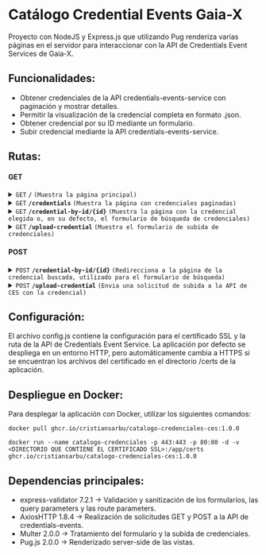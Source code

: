 # Catálogo Credential Events Gaia-X
Proyecto con NodeJS y Express.js que utilizando Pug renderiza varias páginas en el servidor para interaccionar con la API de Credentials Event Services de Gaia-X.

## Funcionalidades:
- Obtener credenciales de la API credentials-events-service con paginación y mostrar detalles.
- Permitir la visualización de la credencial completa en formato .json.
- Obtener credencial por su ID mediante un formulario.
- Subir credencial mediante la API credentials-events-service.

## Rutas:
#### GET

<details>
 <summary><code>GET</code> <code><b>/</b></code> <code>(Muestra la página principal)</code></summary>

##### Parameters

> None

##### Responses

> | http code     | content-type                      | response                                                            |
> |---------------|-----------------------------------|---------------------------------------------------------------------|
> | `200`         | `text/plain;charset=UTF-8`        | HTML string                                                         |


</details>

<details>
 <summary><code>GET</code> <code><b>/credentials</b></code> <code>(Muestra la página con credenciales paginadas)</code></summary>

##### Parameters

> | name              |  type     | data type      | description                         |
> |-------------------|-----------|----------------|-------------------------------------|
> | `page` |  optional | int ($int64)   | Número de la página de credenciales empezando desde 0. Predeterminado: 0        |

##### Responses

> | http code     | content-type                      | response                                                            |
> |---------------|-----------------------------------|---------------------------------------------------------------------|
> | `200`         | `text/plain;charset=UTF-8`        | HTML string                                                         |

##### Page Rendered Errors

> | http code     | message                      | meaning                                                            |
> |---------------|-----------------------------------|---------------------------------------------------------------------|
> | `-`         | Enlace incorrecto        | El parámetro de página insertado es incorrecto.   
> | `404`         | Error 404        | La API no ha encontrado la página solicitada.  



</details>

<details>
 <summary><code>GET</code> <code><b>/credential-by-id/{id}</b></code> <code>(Muestra la página con la credencial elegida o, en su defecto, el formulario de búsqueda de credenciales)</code></summary>

##### Parameters

> | name              |  type     | data type      | description                         |
> |-------------------|-----------|----------------|-------------------------------------|
> | `{id}` |  required | string   | UUID de la credencial a buscar        |
> | `detailed` |  optional | string   | Indicador de vista completa de la credencial (muestra el JSON completo): `true`        |

##### Responses

> | http code     | content-type                      | response                                                            |
> |---------------|-----------------------------------|---------------------------------------------------------------------|
> | `200`         | `text/plain;charset=UTF-8`        | HTML string                                                         |

##### Page Rendered Errors

> | http code     | message                      | meaning                                                            |
> |---------------|-----------------------------------|---------------------------------------------------------------------|
> | `-`         | Formato incorrecto. La credencial de la ruta debe tener formato UUID.        | El parámetro de ruta de la credencial es inválido.   
> | `-`         | Enlace incorrecto        | El parámetro de consulta `detailed`es inválido 

</details>

<details>
 <summary><code>GET</code> <code><b>/upload-credential</b></code> <code>(Muestra el formulario de subida de credenciales)</code></summary>

##### Parameters

> | name              |  type     | data type      | description                         |
> |-------------------|-----------|----------------|-------------------------------------|
> | `id` |  required | string   | UUID de la credencial a buscar        |

##### Responses

> | http code     | content-type                      | response                                                            |
> |---------------|-----------------------------------|---------------------------------------------------------------------|
> | `200`         | `text/plain;charset=UTF-8`        | HTML string                                                         |

##### Page Rendered Errors

> | http code     | message                      | meaning                                                            |
> |---------------|-----------------------------------|---------------------------------------------------------------------|
> | `-`         | Formato incorrecto. La credencial de la ruta debe tener formato UUID.        | El parámetro de ruta de la credencial es inválido.   
> | `-`         | Enlace incorrecto        | El parámetro de consulta `detailed`es inválido 

</details>

#### POST

<details>
 <summary><code>POST</code> <code><b>/credential-by-id/{id}</b></code> <code>(Redirecciona a la página de la credencial buscada, utilizado para el formulario de búsqueda)</code></summary>

##### Parameters

> | name              |  type     | data type      | description                         |
> |-------------------|-----------|----------------|-------------------------------------|
> | `id` |  required | string   | UUID de la credencial a buscar    

##### Request Body

> | name              |  type     | data type      | description                         |
> |-------------------|-----------|----------------|-------------------------------------|
> | `uuid` |  x-www-form-urlencoded | string   | UUID de la credencial a buscar 

##### Responses

> | http code     | content-type                      | response                                                            |
> |---------------|-----------------------------------|---------------------------------------------------------------------|
> | `200`         | `text/plain;charset=UTF-8`        | HTML string                                                         |

##### Page Rendered Errors

> | http code     | message                      | meaning                                                            |
> |---------------|-----------------------------------|---------------------------------------------------------------------|
> | `404`         | Error 404        | Error de la api CES.
> | `-`         | Formato incorrecto. La credencial debe tener formato UUID.        | El formato de la UUID de la credencial es inválido.

</details>

<details>
 <summary><code>POST</code> <code><b>/upload-credential</b></code> <code>(Envia una solicitud de subida a la API de CES con la credencial)</code></summary>

##### Parameters

> None

##### Request Body

> | name              |  type     | data type      | description                         |
> |-------------------|-----------|----------------|-------------------------------------|
> | `credential` |  form-data | file (JSON)   | Credencial en formato `.json` 

##### Responses

> | http code     | content-type                      | response                                                            |
> |---------------|-----------------------------------|---------------------------------------------------------------------|
> | `200`         | `text/plain;charset=UTF-8`        | HTML string                                                         |

##### Page Rendered Errors

> | http code     | message                      | meaning                                                            |
> |---------------|-----------------------------------|---------------------------------------------------------------------|
> | `400`         | Event format incorrect        | Error interno del CES por formato incorrecto.   
> | `409`         | Event data signatura invalid or invalid issuer        | Error interno del CES por validez de la credencial.
> | `500`         | Technical error        | Error interno del CES.
> | `-`         | La credencial debe contener el campo data_base64 con el JSON Web Token        | Falta el campo data_base64 o se ha seleccionado como tipo Loire y se ha subido una credencial Tagus.
> | `-`         | Solo se admiten ficheros JSON       | Se ha subido un archivo de tipo diferente a JSON.

</details>

## Configuración:

El archivo config.js contiene la configuración para el certificado SSL y la ruta de la API de Credentials Event Service. La aplicación 
por defecto se despliega en un entorno HTTP, pero automáticamente cambia a HTTPS si se encuentran los archivos del certificado en el
directorio /certs de la aplicación. 

## Despliegue en Docker:

Para desplegar la aplicación con Docker, utilizar los siguientes comandos:
```
docker pull ghcr.io/cristiansarbu/catalogo-credenciales-ces:1.0.0

docker run --name catalogo-credenciales -p 443:443 -p 80:80 -d -v <DIRECTORIO QUE CONTIENE EL CERTIFICADO SSL>:/app/certs ghcr.io/cristiansarbu/catalogo-credenciales-ces:1.0.0
```

## Dependencias principales:
- express-validator 7.2.1 -> Validación y sanitización de los formularios, las query parameters y las route parameters.
- AxiosHTTP 1.8.4 -> Realización de solicitudes GET y POST a la API de credentials-events.
- Multer 2.0.0 -> Tratamiento del formulario y la subida de credenciales.
- Pug.js 2.0.0 -> Renderizado server-side de las vistas.
